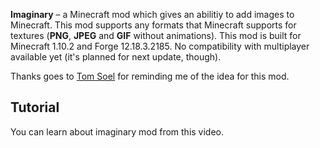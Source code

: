 <?php template('banner', $__data__) ?>

<?php template('links', $__data__) ?> 

**Imaginary** – a Minecraft mod which gives an abilitiy to add images to Minecraft. This mod supports any formats that Minecraft supports for textures (**PNG**, **JPEG** and **GIF** without animations). This mod is built for Minecraft 1.10.2 and Forge 12.18.3.2185. No compatibility with multiplayer available yet (it's planned for next update, though).

Thanks goes to [Tom Soel](https://twitter.com/TomSoel/) for reminding me of the idea for this mod.

## Tutorial

You can learn about imaginary mod from this video.

<?php echo youtube('3JMUUav_8QA', $domain) ?> 

<?php template('terms', $__data__) ?> 

<?php template('media', $__data__) ?> 